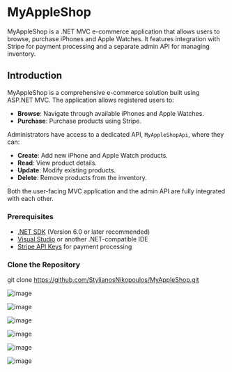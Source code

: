 # MyAppleShop

MyAppleShop is a .NET MVC e-commerce application that allows users to browse, purchase iPhones and Apple Watches. It features integration with Stripe for payment processing and a separate admin API for managing inventory.

## Introduction

MyAppleShop is a comprehensive e-commerce solution built using ASP.NET MVC. The application allows registered users to:

- **Browse**: Navigate through available iPhones and Apple Watches.
- **Purchase**: Purchase products using Stripe.

Administrators have access to a dedicated API, `MyAppleShopApi`, where they can:

- **Create**: Add new iPhone and Apple Watch products.
- **Read**: View product details.
- **Update**: Modify existing products.
- **Delete**: Remove products from the inventory.

Both the user-facing MVC application and the admin API are fully integrated with each other.

### Prerequisites

- [.NET SDK](https://dotnet.microsoft.com/download) (Version 6.0 or later recommended)
- [Visual Studio](https://visualstudio.microsoft.com/downloads/) or another .NET-compatible IDE
- [Stripe API Keys](https://stripe.com/docs/keys) for payment processing

### Clone the Repository

git clone https://github.com/StylianosNikopoulos/MyAppleShop.git


![image](https://github.com/user-attachments/assets/32b1f490-c42b-4d78-8129-eefba9eda16a)


![image](https://github.com/user-attachments/assets/bc012485-4ce0-47e0-a4fb-e007525e33d7)


![image](https://github.com/user-attachments/assets/08b866c6-ed73-48d1-a8cd-2f76df771448)


![image](https://github.com/user-attachments/assets/dcbdecc0-c501-49d6-bd4b-41ddb3e47beb)


![image](https://github.com/user-attachments/assets/ae3fb15c-28a8-492b-a740-87b04b66e034)


![image](https://github.com/user-attachments/assets/67d54ce2-0d2e-4071-a355-9ae56b649c02)

